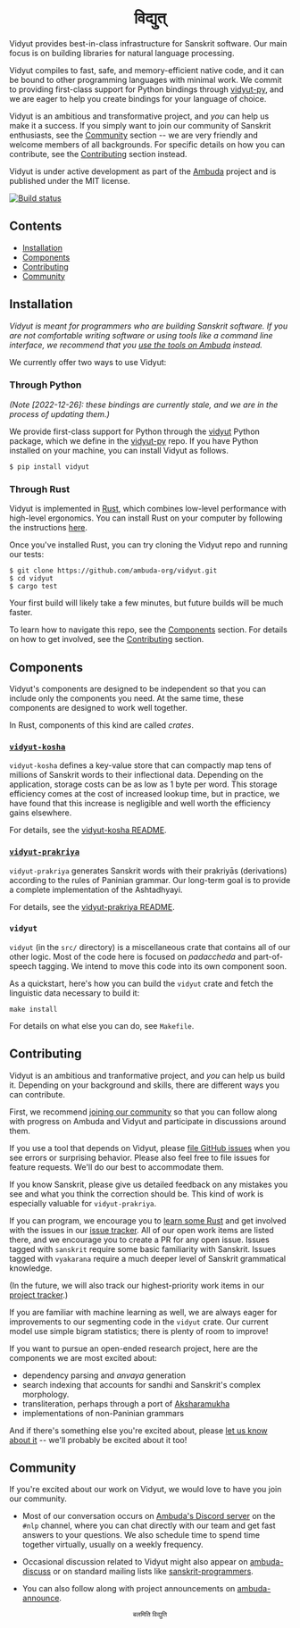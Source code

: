 <div align="center">
<h1>विद्युत्</h1>
</div>

Vidyut provides best-in-class infrastructure for Sanskrit software. Our main
focus is on building libraries for natural language processing.

Vidyut compiles to fast, safe, and memory-efficient native code, and it can be
bound to other programming languages with minimal work. We commit to providing
first-class support for Python bindings through [vidyut-py][vidyut-py], and we
are eager to help you create bindings for your language of choice.

Vidyut is an ambitious and transformative project, and *you* can help us make
it a success. If you simply want to join our community of Sanskrit enthusiasts,
see the [Community](#community) section -- we are very friendly and welcome
members of all backgrounds. For specific details on how you can contribute, see
the [Contributing](#contributing) section instead.

Vidyut is under active development as part of the [Ambuda][ambuda] project and
is published under the MIT license.

[![Build status](https://github.com/ambuda-org/vidyut/workflows/ci/badge.svg)](https://github.com/ambuda-org/vidyut/actions)


[ambuda]: https://ambuda.org
[vidyut-py]: https://github.com/ambuda-org/vidyut-py


[discord]: https://discord.gg/7rGdTyWY7Z
[issues]: https://github.com/ambuda-org/vidyut/issues


Contents
--------

- [Installation](#installation)
- [Components](#components)
- [Contributing](#contributing)
- [Community](#community)


Installation
------------

*Vidyut is meant for programmers who are building Sanskrit software. If you are
not comfortable writing software or using tools like a command line interface,
we recommend that you [use the tools on Ambuda][ambuda-tools] instead.*

[ambuda-tools]: https://ambuda.org/tools/dictionaries

We currently offer two ways to use Vidyut:

### Through Python

*(Note [2022-12-26]: these bindings are currently stale, and we are in the
process of updating them.)*

We provide first-class support for Python through the [vidyut][vidyut-pypi]
Python package, which we define in the [vidyut-py][vidyut-py] repo. If you have
Python installed on your machine, you can install Vidyut as follows.

```shell
$ pip install vidyut
```

[vidyut-pypi]: https://pypi.org/project/vidyut/


### Through Rust

Vidyut is implemented in [Rust][rust], which combines low-level performance
with high-level ergonomics. You can install Rust on your computer by following
the instructions [here][install-rust].

[rust]: https://www.rust-lang.org/
[install-rust]: https://www.rust-lang.org/tools/install

Once you've installed Rust, you can try cloning the Vidyut repo and running our
tests:

```shell
$ git clone https://github.com/ambuda-org/vidyut.git
$ cd vidyut
$ cargo test
```

Your first build will likely take a few minutes, but future builds will
be much faster.

To learn how to navigate this repo, see the [Components](#components) section.
For details on how to get involved, see the [Contributing](#contributing)
section.


Components
----------

Vidyut's components are designed to be independent so that you can include only
the components you need. At the same time, these components are designed to
work well together.

In Rust, components of this kind are called *crates*.


### [`vidyut-kosha`][vidyut-kosha]

`vidyut-kosha` defines a key-value store that can compactly map tens of
millions of Sanskrit words to their inflectional data. Depending on the
application, storage costs can be as low as 1 byte per word. This storage
efficiency comes at the cost of increased lookup time, but in practice, we have
found that this increase is negligible and well worth the efficiency gains
elsewhere.

For details, see the [vidyut-kosha README][vidyut-kosha].


### [`vidyut-prakriya`][vidyut-prakriya]

`vidyut-prakriya` generates Sanskrit words with their prakriyās (derivations)
according to the rules of Paninian grammar. Our long-term goal is to provide a
complete implementation of the Ashtadhyayi.

For details, see the [vidyut-prakriya README][vidyut-prakriya].


### `vidyut`

`vidyut` (in the `src/` directory) is a miscellaneous crate that contains all
of our other logic. Most of the code here is focused on *padaccheda* and
part-of-speech tagging. We intend to move this code into its own component
soon.

As a quickstart, here's how you can build the `vidyut` crate and fetch the
linguistic data necessary to build it:

    make install

For details on what else you can do, see `Makefile`.

[vidyut-kosha]: vidyut-kosha/README.md
[vidyut-prakriya]: vidyut-prakriya/README.md


Contributing
------------

Vidyut is an ambitious and tranformative project, and *you* can help us build
it. Depending on your background and skills, there are different ways you can
contribute.

First, we recommend [joining our community](#community) so that you can follow
along with progress on Ambuda and Vidyut and participate in discussions around
them.

If you use a tool that depends on Vidyut, please [file GitHub issues][issues]
when you see errors or surprising behavior. Please also feel free to file
issues for feature requests. We'll do our best to accommodate them.

If you know Sanskrit, please give us detailed feedback on any mistakes you see
and what you think the correction should be. This kind of work is especially
valuable for `vidyut-prakriya`.

If you can program, we encourage you to [learn some Rust][learn-rust] and get
involved with the issues in our [issue tracker][issue-tracker]. All of our open
work items are listed there, and we encourage you to create a PR for any open
issue. Issues tagged with `sanskrit` require some basic familiarity with
Sanskrit. Issues tagged with `vyakarana` require a much deeper level of
Sanskrit grammatical knowledge.

(In the future, we will also track our highest-priority work items in our
[project tracker][project-tracker].)

If you are familiar with machine learning as well, we are always eager for
improvements to our segmenting code in the `vidyut` crate. Our current model
use simple bigram statistics; there is plenty of room to improve!

If you want to pursue an open-ended research project, here are the components
we are most excited about:

- dependency parsing and *anvaya* generation
- search indexing that accounts for sandhi and Sanskrit's complex morphology.
- transliteration, perhaps through a port of [Aksharamukha][aksharamukha]
- implementations of non-Paninian grammars

And if there's something else you're excited about, please [let us know about
it](#community) -- we'll probably be excited about it too!

[learn-rust]: https://doc.rust-lang.org/book/
[issue-tracker]: https://github.com/ambuda-org/vidyut/issues
[project-tracker]: https://github.com/orgs/ambuda-org/projects
[aksharamukha]: https://github.com/virtualvinodh/aksharamukha


Community
---------

If you're excited about our work on Vidyut, we would love to have you join our
community.

- Most of our conversation occurs on [Ambuda's Discord server][discord] on the
  `#nlp` channel, where you can chat directly with our team and get fast
  answers to your questions. We also schedule time to spend time together
  virtually, usually on a weekly frequency.

- Occasional discussion related to Vidyut might also appear on
  [ambuda-discuss][ambuda-discuss] or on standard mailing lists like
  [sanskrit-programmers][sanskrit-programmers].

- You can also follow along with project announcements on
  [ambuda-announce][ambuda-announce].

[discord]: https://discord.gg/7rGdTyWY7Z
[ambuda-discuss]: https://groups.google.com/g/ambuda-discuss
[ambuda-announce]: https://groups.google.com/g/ambuda-announce 
[sanskrit-programmers]: https://groups.google.com/g/sanskrit-programmers

<div align="center">
<small>बलमिति विद्युति</small>
</div>

